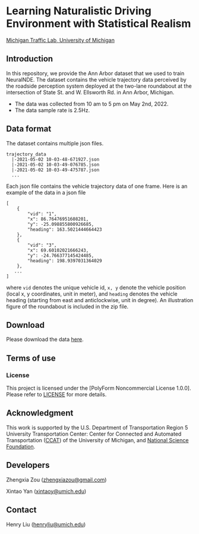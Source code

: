 # Learning Naturalistic Driving Environment with Statistical Realism

[Michigan Traffic Lab, University of Michigan](https://traffic.engin.umich.edu/)

## Introduction

In this repository, we provide the Ann Arbor dataset that we used to train NeuralNDE.
The dataset contains the vehicle trajectory data perceived by the roadside perception system 
deployed at the two-lane roundabout at the intersection of State St. and W. Ellsworth Rd. in Ann Arbor, Michigan.

+ The data was collected from 10 am to 5 pm on May 2nd, 2022.
+ The data sample rate is 2.5Hz. 

## Data format

The dataset contains multiple json files.

```
trajectory_data
  |-2021-05-02 10-03-48-671927.json
  |-2021-05-02 10-03-49-076785.json
  |-2021-05-02 10-03-49-475787.json
  ...
```

Each json file contains the vehicle trajectory data of one frame. Here is an example of the data in a json file

```
[
    {
        "vid": "1",
        "x": 86.76476951608201,
        "y": -25.098855800926685,
        "heading": 163.5021444664423
    },
    {
        "vid": "3",
        "x": 69.60102021666243,
        "y": -24.766377145424485,
        "heading": 198.9397031364029
    },
   ...
]
```

where `vid` denotes the unique vehicle id, `x, y` denote the vehicle position (local x, y coordinates, unit in meter),
and `heading` denotes the vehicle heading (starting from east and anticlockwise, unit in degree). An illustration figure
of the roundabout is included in the zip file.

## Download

Please download the data [here](https://aa-trajectory-data.s3.us-east-2.amazonaws.com/AA-trajectory-data.zip).

## Terms of use

### License

This project is licensed under the [PolyForm Noncommercial License 1.0.0]. Please refer to [LICENSE](https://github.com/michigan-traffic-lab/Learning-Naturalistic-Driving-Environment/blob/master/LICENSE) for more details.

## Acknowledgment

This work is supported by the U.S. Department of Transportation
Region 5 University Transportation Center: Center for Connected and Automated Transportation ([CCAT](https://ccat.umtri.umich.edu/)) 
of the University of Michigan, and [National Science Foundation](https://www.nsf.gov/).

## Developers

Zhengxia Zou (zhengxiazou@gmail.com)

Xintao Yan (xintaoy@umich.edu)

## Contact

Henry Liu (henryliu@umich.edu)